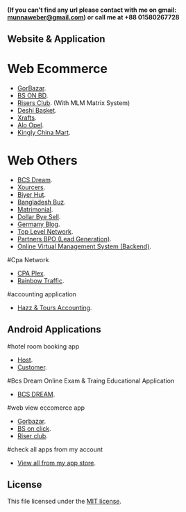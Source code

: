 
#### (If you can't find any url please contact with me on gmail: munnaweber@gmail.com) or call me at +88 01580267728

## Website & Application

# Web Ecommerce
- [GorBazar](http://gorbazar.com).
- [BS ON BD](http://bsonbd.com).
- [Risers Club](http://risersclub.com). (With MLM Matrix System)
- [Deshi Basket](https://www.deshibasket.com).
- [Xrafts](http://xrafts.com).
- [Alo Opel](http://aloopel.com).
- [Kingly China Mart](https://kinglychinamart.com/).

# Web Others
- [BCS Dream](http://bcsdream.com).
- [Xourcers](http://xourcers.com).
- [Biyer Hut](http://biyerhut.com).
- [Bangladesh Buz](https://bangladeshbuzz.com/about-us).
- [Matrimonial](https://biyerhut.com).
- [Dollar Bye Sell](https://ftcebd.com).
- [Germany Blog](https://naku.at).
- [Top Level Network](https://www.toplevelnetwork.com).
- [Partners BPO (Lead Generation)](https://partnersbpo.com).
- [Online Virtual Management System (Backend)](https://goldenva.com).

#Cpa Network
- [CPA Plex](http://cpaplex.com).
- [Rainbow Traffic](http://rainbowtraffic.com/).

#accounting application
- [Hazz & Tours Accounting](http://challengertravels.com/admin).


## Android Applications

#hotel room booking app
- [Host](https://play.google.com/store/apps/details?id=com.youturoom.agent).
- [Customer](https://play.google.com/store/apps/details?id=com.youturoom.customer).

#Bcs Dream Online Exam & Traing Educational Application
- [BCS DREAM](https://play.google.com/store/apps/details?id=app.bcsdream.offical).

#web view eccomerce app
- [Gorbazar](https://play.google.com/store/apps/details?id=www.gorhoat.com.app).
- [BS on click](https://play.google.com/store/apps/details?id=www.bsonbd.com.bsonclick).
- [Riser club](https://play.google.com/store/apps/details?id=com.riserofficial.risersclub).

#check all apps from my account
- [View all from my app store](https://play.google.com/store/apps/developer?id=Munna+Ahmed).


## License
This file licensed under the [MIT license](https://opensource.org/licenses/MIT).